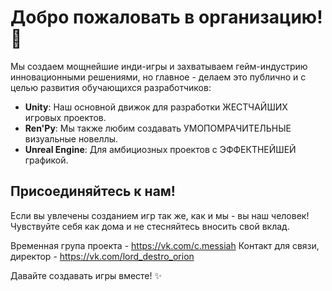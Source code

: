 # Добро пожаловать в организацию! 🚀

Мы создаем мощнейшие инди-игры и захватываем гейм-индустрию инновационными решениями, но главное - делаем это публично и с целью развития обучающихся разработчиков:

*   **Unity**: Наш основной движок для разработки ЖЕСТЧАЙШИХ игровых проектов.
*   **Ren'Py**: Мы также любим создавать УМОПОМРАЧИТЕЛЬНЫЕ визуальные новеллы.
*   **Unreal Engine**: Для амбициозных проектов с ЭФФЕКТНЕЙШЕЙ графикой.

## Присоединяйтесь к нам!

Если вы увлечены созданием игр так же, как и мы - вы наш человек! Чувствуйте себя как дома и не стесняйтесь вносить свой вклад.

Временная група проекта - https://vk.com/c.messiah
Контакт для связи, директор - https://vk.com/lord_destro_orion

Давайте создавать игры вместе! ✨
